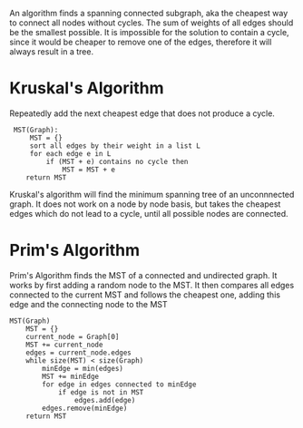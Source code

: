 An algorithm finds a spanning connected subgraph, aka the cheapest way to connect all nodes without cycles. The sum of weights of all edges should be the smallest possible. It is impossible for the solution to contain a cycle, since it would be cheaper to remove one of the edges, therefore it will always result in a tree.

# Kruskal's Algorithm
 Repeatedly add the next cheapest edge that does not produce a cycle.

```
 MST(Graph):
	 MST = {}
	 sort all edges by their weight in a list L
	 for each edge e in L
		 if (MST + e) contains no cycle then
			 MST = MST + e
	return MST
```

Kruskal's algorithm will find the minimum spanning tree of an unconnnected graph. It does not work on a node by node basis, but takes the cheapest edges which do not lead to a cycle, until all possible nodes are connected.

# Prim's Algorithm
Prim's Algorithm finds the MST of a connected and undirected graph. It works by first adding a random node to the MST. It then compares all edges connected to the current MST and follows the cheapest one, adding this edge and the connecting node to the MST
```
MST(Graph)
	MST = {}
	current_node = Graph[0]
	MST += current_node
	edges = current_node.edges
	while size(MST) < size(Graph)
		minEdge = min(edges)
		MST += minEdge
		for edge in edges connected to minEdge
			if edge is not in MST
				edges.add(edge)
		edges.remove(minEdge)
	return MST
```